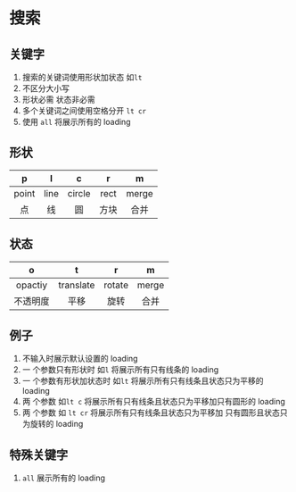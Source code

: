 # 搜索

## 关键字

1. 搜索的关键词使用形状加状态 如`lt`
2. 不区分大小写
3. 形状必需 状态非必需
4. 多个关键词之间使用空格分开 `lt cr`
5. 使用 `all` 将展示所有的 loading

## 形状

|   p   |  l   |   c    |  r   |   m   |
| :---: | :--: | :----: | :--: | :---: |
| point | line | circle | rect | merge |
|  点   |  线  |   圆   | 方块 | 合并  |

## 状态

|    o     |     t     |   r    |   m   |
| :------: | :-------: | :----: | :---: |
| opactiy  | translate | rotate | merge |
| 不透明度 |   平移    |  旋转  | 合并  |

## 例子

1. 不输入时展示默认设置的 loading
2. 一 个参数只有形状时 如`l`
   将展示所有只有线条的 loading
3. 一 个参数有形状加状态时 如`lt`
   将展示所有只有线条且状态只为平移的 loading
4. 两 个参数 如`lt c`
   将展示所有只有线条且状态只为平移加只有圆形的 loading
5. 两 个参数 如 `lt cr`
   将展示所有只有线条且状态只为平移加
   只有圆形且状态只为旋转的 loading

## 特殊关键字

1. `all` 展示所有的 loading
<!-- 2. `new` 展示最近开发的十个 loading -->
